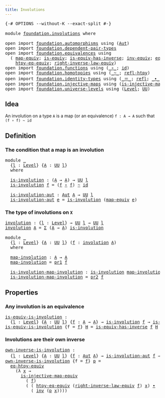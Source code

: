 ```yaml
---
title: Involutions
---
```


<pre class="Agda"><a id="37" class="Symbol">{-#</a> <a id="41" class="Keyword">OPTIONS</a> <a id="49" class="Pragma">--without-K</a> <a id="61" class="Pragma">--exact-split</a> <a id="75" class="Symbol">#-}</a>

<a id="80" class="Keyword">module</a> <a id="87" href="foundation.involutions.html" class="Module">foundation.involutions</a> <a id="110" class="Keyword">where</a>

<a id="117" class="Keyword">open</a> <a id="122" class="Keyword">import</a> <a id="129" href="foundation.automorphisms.html" class="Module">foundation.automorphisms</a> <a id="154" class="Keyword">using</a> <a id="160" class="Symbol">(</a><a id="161" href="foundation.automorphisms.html#1297" class="Function">Aut</a><a id="164" class="Symbol">)</a>
<a id="166" class="Keyword">open</a> <a id="171" class="Keyword">import</a> <a id="178" href="foundation.dependent-pair-types.html" class="Module">foundation.dependent-pair-types</a>
<a id="210" class="Keyword">open</a> <a id="215" class="Keyword">import</a> <a id="222" href="foundation.equivalences.html" class="Module">foundation.equivalences</a> <a id="246" class="Keyword">using</a>
  <a id="254" class="Symbol">(</a> <a id="256" href="foundation-core.equivalences.html#1821" class="Function">map-equiv</a><a id="265" class="Symbol">;</a> <a id="267" href="foundation-core.equivalences.html#1556" class="Function">is-equiv</a><a id="275" class="Symbol">;</a> <a id="277" href="foundation-core.equivalences.html#3013" class="Function">is-equiv-has-inverse</a><a id="297" class="Symbol">;</a> <a id="299" href="foundation-core.equivalences.html#5721" class="Function">inv-equiv</a><a id="308" class="Symbol">;</a> <a id="310" href="foundation.equivalences.html#12642" class="Function">eq-htpy-equiv</a><a id="323" class="Symbol">;</a>
    <a id="329" href="foundation.equivalences.html#12778" class="Function">htpy-eq-equiv</a><a id="342" class="Symbol">;</a> <a id="344" href="foundation.equivalences.html#14587" class="Function">right-inverse-law-equiv</a><a id="367" class="Symbol">)</a>
<a id="369" class="Keyword">open</a> <a id="374" class="Keyword">import</a> <a id="381" href="foundation.functions.html" class="Module">foundation.functions</a> <a id="402" class="Keyword">using</a> <a id="408" class="Symbol">(</a><a id="409" href="foundation-core.functions.html#420" class="Function Operator">_∘_</a><a id="412" class="Symbol">;</a> <a id="414" href="foundation-core.functions.html#322" class="Function">id</a><a id="416" class="Symbol">)</a>
<a id="418" class="Keyword">open</a> <a id="423" class="Keyword">import</a> <a id="430" href="foundation.homotopies.html" class="Module">foundation.homotopies</a> <a id="452" class="Keyword">using</a> <a id="458" class="Symbol">(</a><a id="459" href="foundation-core.homotopies.html#1249" class="Function Operator">_~_</a><a id="462" class="Symbol">;</a> <a id="464" href="foundation-core.homotopies.html#1368" class="Function">refl-htpy</a><a id="473" class="Symbol">)</a>
<a id="475" class="Keyword">open</a> <a id="480" class="Keyword">import</a> <a id="487" href="foundation.identity-types.html" class="Module">foundation.identity-types</a> <a id="513" class="Keyword">using</a> <a id="519" class="Symbol">(</a><a id="520" href="foundation-core.identity-types.html#1865" class="Function Operator">_＝_</a><a id="523" class="Symbol">;</a> <a id="525" href="foundation-core.identity-types.html#1820" class="InductiveConstructor">refl</a><a id="529" class="Symbol">;</a> <a id="531" href="foundation-core.identity-types.html#2425" class="Function Operator">_∙_</a><a id="534" class="Symbol">;</a> <a id="536" href="foundation-core.identity-types.html#2729" class="Function">inv</a><a id="539" class="Symbol">)</a>
<a id="541" class="Keyword">open</a> <a id="546" class="Keyword">import</a> <a id="553" href="foundation.injective-maps.html" class="Module">foundation.injective-maps</a> <a id="579" class="Keyword">using</a> <a id="585" class="Symbol">(</a><a id="586" href="foundation.injective-maps.html#2997" class="Function">is-injective-map-equiv</a><a id="608" class="Symbol">)</a>
<a id="610" class="Keyword">open</a> <a id="615" class="Keyword">import</a> <a id="622" href="foundation.universe-levels.html" class="Module">foundation.universe-levels</a> <a id="649" class="Keyword">using</a> <a id="655" class="Symbol">(</a><a id="656" href="Agda.Primitive.html#597" class="Postulate">Level</a><a id="661" class="Symbol">;</a> <a id="663" href="foundation-core.universe-levels.html#235" class="Primitive">UU</a><a id="665" class="Symbol">)</a>
</pre>
## Idea

An involution on a type `A` is a map (or an equivalence) `f : A → A` such that `(f ∘ f) ~ id`

## Definition

### The condition that a map is an involution

<pre class="Agda"><a id="846" class="Keyword">module</a> <a id="853" href="foundation.involutions.html#853" class="Module">_</a>
  <a id="857" class="Symbol">{</a><a id="858" href="foundation.involutions.html#858" class="Bound">l</a> <a id="860" class="Symbol">:</a> <a id="862" href="Agda.Primitive.html#597" class="Postulate">Level</a><a id="867" class="Symbol">}</a> <a id="869" class="Symbol">{</a><a id="870" href="foundation.involutions.html#870" class="Bound">A</a> <a id="872" class="Symbol">:</a> <a id="874" href="foundation-core.universe-levels.html#235" class="Primitive">UU</a> <a id="877" href="foundation.involutions.html#858" class="Bound">l</a><a id="878" class="Symbol">}</a>
  <a id="882" class="Keyword">where</a>

  <a id="891" href="foundation.involutions.html#891" class="Function">is-involution</a> <a id="905" class="Symbol">:</a> <a id="907" class="Symbol">(</a><a id="908" href="foundation.involutions.html#870" class="Bound">A</a> <a id="910" class="Symbol">→</a> <a id="912" href="foundation.involutions.html#870" class="Bound">A</a><a id="913" class="Symbol">)</a> <a id="915" class="Symbol">→</a> <a id="917" href="foundation-core.universe-levels.html#235" class="Primitive">UU</a> <a id="920" href="foundation.involutions.html#858" class="Bound">l</a>
  <a id="924" href="foundation.involutions.html#891" class="Function">is-involution</a> <a id="938" href="foundation.involutions.html#938" class="Bound">f</a> <a id="940" class="Symbol">=</a> <a id="942" class="Symbol">(</a><a id="943" href="foundation.involutions.html#938" class="Bound">f</a> <a id="945" href="foundation-core.functions.html#420" class="Function Operator">∘</a> <a id="947" href="foundation.involutions.html#938" class="Bound">f</a><a id="948" class="Symbol">)</a> <a id="950" href="foundation-core.homotopies.html#1249" class="Function Operator">~</a> <a id="952" href="foundation-core.functions.html#322" class="Function">id</a>

  <a id="958" href="foundation.involutions.html#958" class="Function">is-involution-aut</a> <a id="976" class="Symbol">:</a> <a id="978" href="foundation.automorphisms.html#1297" class="Function">Aut</a> <a id="982" href="foundation.involutions.html#870" class="Bound">A</a> <a id="984" class="Symbol">→</a> <a id="986" href="foundation-core.universe-levels.html#235" class="Primitive">UU</a> <a id="989" href="foundation.involutions.html#858" class="Bound">l</a>
  <a id="993" href="foundation.involutions.html#958" class="Function">is-involution-aut</a> <a id="1011" href="foundation.involutions.html#1011" class="Bound">e</a> <a id="1013" class="Symbol">=</a> <a id="1015" href="foundation.involutions.html#891" class="Function">is-involution</a> <a id="1029" class="Symbol">(</a><a id="1030" href="foundation-core.equivalences.html#1821" class="Function">map-equiv</a> <a id="1040" href="foundation.involutions.html#1011" class="Bound">e</a><a id="1041" class="Symbol">)</a>
</pre>
### The type of involutions on `X`

<pre class="Agda"><a id="involution"></a><a id="1092" href="foundation.involutions.html#1092" class="Function">involution</a> <a id="1103" class="Symbol">:</a> <a id="1105" class="Symbol">{</a><a id="1106" href="foundation.involutions.html#1106" class="Bound">l</a> <a id="1108" class="Symbol">:</a> <a id="1110" href="Agda.Primitive.html#597" class="Postulate">Level</a><a id="1115" class="Symbol">}</a> <a id="1117" class="Symbol">→</a> <a id="1119" href="foundation-core.universe-levels.html#235" class="Primitive">UU</a> <a id="1122" href="foundation.involutions.html#1106" class="Bound">l</a> <a id="1124" class="Symbol">→</a> <a id="1126" href="foundation-core.universe-levels.html#235" class="Primitive">UU</a> <a id="1129" href="foundation.involutions.html#1106" class="Bound">l</a>
<a id="1131" href="foundation.involutions.html#1092" class="Function">involution</a> <a id="1142" href="foundation.involutions.html#1142" class="Bound">A</a> <a id="1144" class="Symbol">=</a> <a id="1146" href="foundation-core.dependent-pair-types.html#515" class="Record">Σ</a> <a id="1148" class="Symbol">(</a><a id="1149" href="foundation.involutions.html#1142" class="Bound">A</a> <a id="1151" class="Symbol">→</a> <a id="1153" href="foundation.involutions.html#1142" class="Bound">A</a><a id="1154" class="Symbol">)</a> <a id="1156" href="foundation.involutions.html#891" class="Function">is-involution</a>

<a id="1171" class="Keyword">module</a> <a id="1178" href="foundation.involutions.html#1178" class="Module">_</a>
  <a id="1182" class="Symbol">{</a><a id="1183" href="foundation.involutions.html#1183" class="Bound">l</a> <a id="1185" class="Symbol">:</a> <a id="1187" href="Agda.Primitive.html#597" class="Postulate">Level</a><a id="1192" class="Symbol">}</a> <a id="1194" class="Symbol">{</a><a id="1195" href="foundation.involutions.html#1195" class="Bound">A</a> <a id="1197" class="Symbol">:</a> <a id="1199" href="foundation-core.universe-levels.html#235" class="Primitive">UU</a> <a id="1202" href="foundation.involutions.html#1183" class="Bound">l</a><a id="1203" class="Symbol">}</a> <a id="1205" class="Symbol">(</a><a id="1206" href="foundation.involutions.html#1206" class="Bound">f</a> <a id="1208" class="Symbol">:</a> <a id="1210" href="foundation.involutions.html#1092" class="Function">involution</a> <a id="1221" href="foundation.involutions.html#1195" class="Bound">A</a><a id="1222" class="Symbol">)</a>
  <a id="1226" class="Keyword">where</a>

  <a id="1235" href="foundation.involutions.html#1235" class="Function">map-involution</a> <a id="1250" class="Symbol">:</a> <a id="1252" href="foundation.involutions.html#1195" class="Bound">A</a> <a id="1254" class="Symbol">→</a> <a id="1256" href="foundation.involutions.html#1195" class="Bound">A</a>
  <a id="1260" href="foundation.involutions.html#1235" class="Function">map-involution</a> <a id="1275" class="Symbol">=</a> <a id="1277" href="foundation-core.dependent-pair-types.html#605" class="Field">pr1</a> <a id="1281" href="foundation.involutions.html#1206" class="Bound">f</a>

  <a id="1286" href="foundation.involutions.html#1286" class="Function">is-involution-map-involution</a> <a id="1315" class="Symbol">:</a> <a id="1317" href="foundation.involutions.html#891" class="Function">is-involution</a> <a id="1331" href="foundation.involutions.html#1235" class="Function">map-involution</a>
  <a id="1348" href="foundation.involutions.html#1286" class="Function">is-involution-map-involution</a> <a id="1377" class="Symbol">=</a> <a id="1379" href="foundation-core.dependent-pair-types.html#617" class="Field">pr2</a> <a id="1383" href="foundation.involutions.html#1206" class="Bound">f</a>
</pre>
## Properties

### Any involution is an equivalence

<pre class="Agda"><a id="is-equiv-is-involution"></a><a id="1451" href="foundation.involutions.html#1451" class="Function">is-equiv-is-involution</a> <a id="1474" class="Symbol">:</a>
  <a id="1478" class="Symbol">{</a><a id="1479" href="foundation.involutions.html#1479" class="Bound">l</a> <a id="1481" class="Symbol">:</a> <a id="1483" href="Agda.Primitive.html#597" class="Postulate">Level</a><a id="1488" class="Symbol">}</a> <a id="1490" class="Symbol">{</a><a id="1491" href="foundation.involutions.html#1491" class="Bound">A</a> <a id="1493" class="Symbol">:</a> <a id="1495" href="foundation-core.universe-levels.html#235" class="Primitive">UU</a> <a id="1498" href="foundation.involutions.html#1479" class="Bound">l</a><a id="1499" class="Symbol">}</a> <a id="1501" class="Symbol">{</a><a id="1502" href="foundation.involutions.html#1502" class="Bound">f</a> <a id="1504" class="Symbol">:</a> <a id="1506" href="foundation.involutions.html#1491" class="Bound">A</a> <a id="1508" class="Symbol">→</a> <a id="1510" href="foundation.involutions.html#1491" class="Bound">A</a><a id="1511" class="Symbol">}</a> <a id="1513" class="Symbol">→</a> <a id="1515" href="foundation.involutions.html#891" class="Function">is-involution</a> <a id="1529" href="foundation.involutions.html#1502" class="Bound">f</a> <a id="1531" class="Symbol">→</a> <a id="1533" href="foundation-core.equivalences.html#1556" class="Function">is-equiv</a> <a id="1542" href="foundation.involutions.html#1502" class="Bound">f</a>
<a id="1544" href="foundation.involutions.html#1451" class="Function">is-equiv-is-involution</a> <a id="1567" class="Symbol">{</a><a id="1568" class="Argument">f</a> <a id="1570" class="Symbol">=</a> <a id="1572" href="foundation.involutions.html#1572" class="Bound">f</a><a id="1573" class="Symbol">}</a> <a id="1575" href="foundation.involutions.html#1575" class="Bound">H</a> <a id="1577" class="Symbol">=</a> <a id="1579" href="foundation-core.equivalences.html#3013" class="Function">is-equiv-has-inverse</a> <a id="1600" href="foundation.involutions.html#1572" class="Bound">f</a> <a id="1602" href="foundation.involutions.html#1575" class="Bound">H</a> <a id="1604" href="foundation.involutions.html#1575" class="Bound">H</a>
</pre>
### Involutions are their own inverse

<pre class="Agda"><a id="own-inverse-is-involution"></a><a id="1658" href="foundation.involutions.html#1658" class="Function">own-inverse-is-involution</a> <a id="1684" class="Symbol">:</a>
  <a id="1688" class="Symbol">{</a><a id="1689" href="foundation.involutions.html#1689" class="Bound">l</a> <a id="1691" class="Symbol">:</a> <a id="1693" href="Agda.Primitive.html#597" class="Postulate">Level</a><a id="1698" class="Symbol">}</a> <a id="1700" class="Symbol">{</a><a id="1701" href="foundation.involutions.html#1701" class="Bound">A</a> <a id="1703" class="Symbol">:</a> <a id="1705" href="foundation-core.universe-levels.html#235" class="Primitive">UU</a> <a id="1708" href="foundation.involutions.html#1689" class="Bound">l</a><a id="1709" class="Symbol">}</a> <a id="1711" class="Symbol">{</a><a id="1712" href="foundation.involutions.html#1712" class="Bound">f</a> <a id="1714" class="Symbol">:</a> <a id="1716" href="foundation.automorphisms.html#1297" class="Function">Aut</a> <a id="1720" href="foundation.involutions.html#1701" class="Bound">A</a><a id="1721" class="Symbol">}</a> <a id="1723" class="Symbol">→</a> <a id="1725" href="foundation.involutions.html#958" class="Function">is-involution-aut</a> <a id="1743" href="foundation.involutions.html#1712" class="Bound">f</a> <a id="1745" class="Symbol">→</a> <a id="1747" href="foundation-core.equivalences.html#5721" class="Function">inv-equiv</a> <a id="1757" href="foundation.involutions.html#1712" class="Bound">f</a> <a id="1759" href="foundation-core.identity-types.html#1865" class="Function Operator">＝</a> <a id="1761" href="foundation.involutions.html#1712" class="Bound">f</a>
<a id="1763" href="foundation.involutions.html#1658" class="Function">own-inverse-is-involution</a> <a id="1789" class="Symbol">{</a><a id="1790" class="Argument">f</a> <a id="1792" class="Symbol">=</a> <a id="1794" href="foundation.involutions.html#1794" class="Bound">f</a><a id="1795" class="Symbol">}</a> <a id="1797" href="foundation.involutions.html#1797" class="Bound">p</a> <a id="1799" class="Symbol">=</a>
  <a id="1803" href="foundation.equivalences.html#12642" class="Function">eq-htpy-equiv</a>
    <a id="1821" class="Symbol">(λ</a> <a id="1824" href="foundation.involutions.html#1824" class="Bound">x</a> <a id="1826" class="Symbol">→</a>
      <a id="1834" href="foundation.injective-maps.html#2997" class="Function">is-injective-map-equiv</a>
        <a id="1865" class="Symbol">(</a> <a id="1867" href="foundation.involutions.html#1794" class="Bound">f</a><a id="1868" class="Symbol">)</a>
        <a id="1878" class="Symbol">(</a> <a id="1880" class="Symbol">(</a> <a id="1882" href="foundation.equivalences.html#12778" class="Function">htpy-eq-equiv</a> <a id="1896" class="Symbol">(</a><a id="1897" href="foundation.equivalences.html#14587" class="Function">right-inverse-law-equiv</a> <a id="1921" href="foundation.involutions.html#1794" class="Bound">f</a><a id="1922" class="Symbol">)</a> <a id="1924" href="foundation.involutions.html#1824" class="Bound">x</a><a id="1925" class="Symbol">)</a> <a id="1927" href="foundation-core.identity-types.html#2425" class="Function Operator">∙</a>
          <a id="1939" class="Symbol">(</a> <a id="1941" href="foundation-core.identity-types.html#2729" class="Function">inv</a> <a id="1945" class="Symbol">(</a><a id="1946" href="foundation.involutions.html#1797" class="Bound">p</a> <a id="1948" href="foundation.involutions.html#1824" class="Bound">x</a><a id="1949" class="Symbol">))))</a>
</pre>